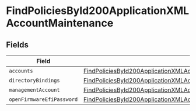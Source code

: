 # FindPoliciesById200ApplicationXMLAccountMaintenance


## Fields

| Field                                                                                                                                                                               | Type                                                                                                                                                                                | Required                                                                                                                                                                            | Description                                                                                                                                                                         |
| ----------------------------------------------------------------------------------------------------------------------------------------------------------------------------------- | ----------------------------------------------------------------------------------------------------------------------------------------------------------------------------------- | ----------------------------------------------------------------------------------------------------------------------------------------------------------------------------------- | ----------------------------------------------------------------------------------------------------------------------------------------------------------------------------------- |
| `accounts`                                                                                                                                                                          | [FindPoliciesById200ApplicationXMLAccountMaintenanceAccounts](../../models/operations/findpoliciesbyid200applicationxmlaccountmaintenanceaccounts.md)[]                             | :heavy_minus_sign:                                                                                                                                                                  | N/A                                                                                                                                                                                 |
| `directoryBindings`                                                                                                                                                                 | [FindPoliciesById200ApplicationXMLAccountMaintenanceDirectoryBindings](../../models/operations/findpoliciesbyid200applicationxmlaccountmaintenancedirectorybindings.md)[]           | :heavy_minus_sign:                                                                                                                                                                  | N/A                                                                                                                                                                                 |
| `managementAccount`                                                                                                                                                                 | [FindPoliciesById200ApplicationXMLAccountMaintenanceManagementAccount](../../models/operations/findpoliciesbyid200applicationxmlaccountmaintenancemanagementaccount.md)             | :heavy_minus_sign:                                                                                                                                                                  | N/A                                                                                                                                                                                 |
| `openFirmwareEfiPassword`                                                                                                                                                           | [FindPoliciesById200ApplicationXMLAccountMaintenanceOpenFirmwareEfiPassword](../../models/operations/findpoliciesbyid200applicationxmlaccountmaintenanceopenfirmwareefipassword.md) | :heavy_minus_sign:                                                                                                                                                                  | N/A                                                                                                                                                                                 |